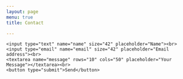 ```yaml
---
layout: page
menu: true
title: Contact

---
```


<style type="text/css">
  	textarea {    display: block;
    margin-left: 0px;
    margin-right: auto;
  }
	input {    display: block;
    margin-left: 0px;
    margin-right: auto;
  }
  	button {	display: block;
  	margin-left: 0 px;
  	margin-right: auto;
  }
</style>

<form action="https://getform.io/f/3709f960-4951-4882-833f-0065446401df" method="POST">

    <input type="text" name="name" size="42" placeholder="Name"><br>
    <input type="email" name="email" size="42" placeholder="Email address"><br>
    <textarea name="message" rows="10" cols="50" placeholder="Your Message"></textarea><br>
    <button type="submit">Send</button>
    
</form>